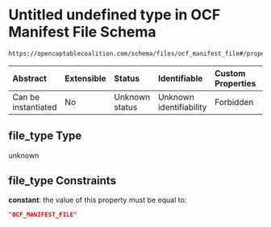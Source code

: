 # Untitled undefined type in OCF Manifest File Schema

```txt
https://opencaptablecoalition.com/schema/files/ocf_manifest_file#/properties/file_type
```



| Abstract            | Extensible | Status         | Identifiable            | Custom Properties | Additional Properties | Access Restrictions | Defined In                                                                                            |
| :------------------ | :--------- | :------------- | :---------------------- | :---------------- | :-------------------- | :------------------ | :---------------------------------------------------------------------------------------------------- |
| Can be instantiated | No         | Unknown status | Unknown identifiability | Forbidden         | Allowed               | none                | [OCFManifestFile.schema.json*](../../schema/files/OCFManifestFile.schema.json "open original schema") |

## file_type Type

unknown

## file_type Constraints

**constant**: the value of this property must be equal to:

```json
"OCF_MANIFEST_FILE"
```
